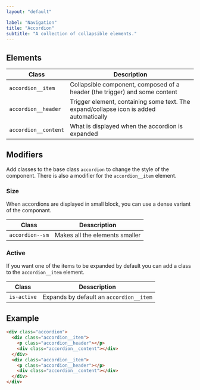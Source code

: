 ```yaml
---
layout: "default"

label: "Navigation"
title: "Accordion"
subtitle: "A collection of collapsible elements."
---
```


## Elements

| Class | Description |
| --- | --- |
| `accordion__item` | Collapsible component, composed of a header (the trigger) and some content |
| `accordion__header` | Trigger element, containing some text. The expand/collapse icon is added automatically |
| `accordion__content` | What is displayed when the accordion is expanded |

## Modifiers

Add classes to the base class `accordion` to change the style of the component. There is also a modifier for the `accordion__item` element.

### Size

When accordions are displayed in small block, you can use a dense variant of the componant.

| Class | Desscription |
| --- | --- |
| `accordion--sm` | Makes all the elements smaller |

### Active

If you want one of the items to be expanded by default you can add a class to the `accordion__item` element.

| Class | Desscription |
| --- | --- |
| `is-active` | Expands by default an `accordion__item` |

## Example

```html
<div class="accordion">
  <div class="accordion__item">
    <p class="accordion__header"></p>
    <div class="accordion__content"></div>
  </div>
  <div class="accordion__item">
    <p class="accordion__header"></p>
    <div class="accordion__content"></div>
  </div>
</div>
```
